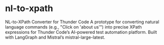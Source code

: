 # nl-to-xpath
NL-to-XPath Converter for Thunder Code  A prototype for converting natural language commands (e.g., "Click on 'about us'") into precise XPath expressions for Thunder Code’s AI-powered test automation platform. Built with LangGraph and Mistral’s mistral-large-latest.
